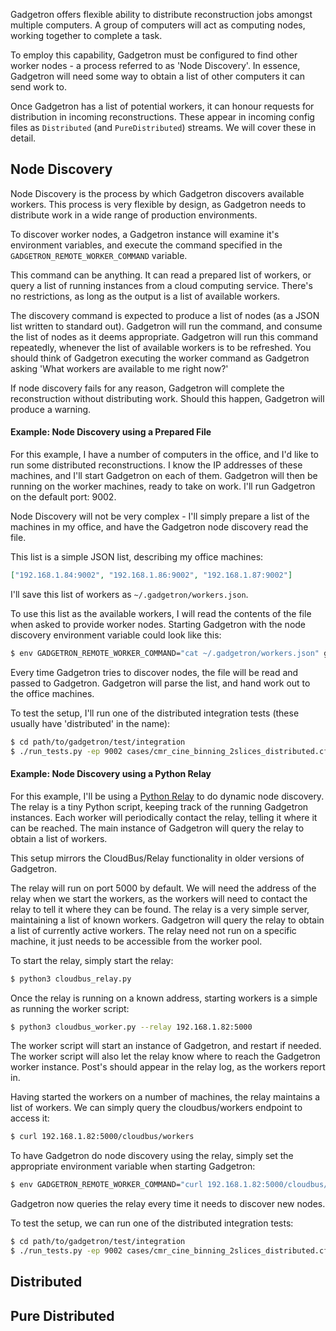 Gadgetron offers flexible ability to distribute reconstruction jobs amongst multiple computers. A group of computers will act as computing nodes, working together to complete a task.   

To employ this capability, Gadgetron must be configured to find other worker nodes - a process referred to as 'Node Discovery'. In essence, Gadgetron will need some way to obtain a list of other computers it can send work to. 

Once Gadgetron has a list of potential workers, it can honour requests for distribution in incoming reconstructions. These appear in incoming config files as `Distributed` (and `PureDistributed`) streams. We will cover these in detail. 

## Node Discovery
Node Discovery is the process by which Gadgetron discovers available workers. This process is very flexible by design, as Gadgetron needs to distribute work in a wide range of production environments. 

To discover worker nodes, a Gadgetron instance will examine it's environment variables, and execute the command specified in the `GADGETRON_REMOTE_WORKER_COMMAND` variable. 

This command can be anything. It can read a prepared list of workers, or query a list of running instances from a cloud computing service. There's no restrictions, as long as the output is a list of available workers.

The discovery command is expected to produce a list of nodes (as a JSON list written to standard out). Gadgetron will run the command, and consume the list of nodes as it deems appropriate. Gadgetron will run this command repeatedly, whenever the list of available workers is to be refreshed. You should think of Gadgetron executing the worker command as Gadgetron asking 'What workers are available to me right now?'

If node discovery fails for any reason, Gadgetron will complete the reconstruction without distributing work. Should this happen, Gadgetron will produce a warning. 

#### Example: Node Discovery using a Prepared File
For this example, I have a number of computers in the office, and I'd like to run some distributed reconstructions. I know the IP addresses of these machines, and I'll start Gadgetron on each of them. Gadgetron will then be running on the worker machines, ready to take on work. I'll run Gadgetron on the default port: 9002. 

Node Discovery will not be very complex - I'll simply prepare a list of the machines in my office, and have the Gadgetron node discovery read the file.

This list is a simple JSON list, describing my office machines: 
```json
["192.168.1.84:9002", "192.168.1.86:9002", "192.168.1.87:9002"]
```
I'll save this list of workers as ```~/.gadgetron/workers.json```.

To use this list as the available workers, I will read the contents of the file when asked to provide worker nodes. Starting Gadgetron with the node discovery environment variable could look like this:
```bash
$ env GADGETRON_REMOTE_WORKER_COMMAND="cat ~/.gadgetron/workers.json" gadgetron
```
Every time Gadgetron tries to discover nodes, the file will be read and passed to Gadgetron. Gadgetron will parse the list, and hand work out to the office machines.

To test the setup, I'll run one of the distributed integration tests (these usually have 'distributed' in the name): 
```bash
$ cd path/to/gadgetron/test/integration
$ ./run_tests.py -ep 9002 cases/cmr_cine_binning_2slices_distributed.cfg
```

#### Example: Node Discovery using a Python Relay 
For this example, I'll be using a [Python Relay](https://github.com/dchansen/gadgetron_cloudbus) to do dynamic node discovery. The relay is a tiny Python script, keeping track of the running Gadgetron instances. Each worker will periodically contact the relay, telling it where it can be reached. The main instance of Gadgetron will query the relay to obtain a list of workers. 

This setup mirrors the CloudBus/Relay functionality in older versions of Gadgetron. 

The relay will run on port 5000 by default. We will need the address of the relay when we start the workers, as the workers will need to contact the relay to tell it where they can be found. The relay is a very simple server, maintaining a list of known workers. Gadgetron will query the relay to obtain a list of currently active workers. The relay need not run on a specific machine, it just needs to be accessible from the worker pool.

To start the relay, simply start the relay:
```bash 
$ python3 cloudbus_relay.py
```

Once the relay is running on a known address, starting workers is a simple as running the worker script: 
```bash
$ python3 cloudbus_worker.py --relay 192.168.1.82:5000
```
The worker script will start an instance of Gadgetron, and restart if needed. The worker script will also let the relay know where to reach the Gadgetron worker instance. Post's should appear in the relay log, as the workers report in. 

Having started the workers on a number of machines, the relay maintains a list of workers. We can simply query the cloudbus/workers endpoint to access it: 
```bash
$ curl 192.168.1.82:5000/cloudbus/workers
```
To have Gadgetron do node discovery using the relay, simply set the appropriate environment variable when starting Gadgetron:
```bash
$ env GADGETRON_REMOTE_WORKER_COMMAND="curl 192.168.1.82:5000/cloudbus/workers" gadgetron
```
Gadgetron now queries the relay every time it needs to discover new nodes. 

To test the setup, we can run one of the distributed integration tests: 
```bash
$ cd path/to/gadgetron/test/integration
$ ./run_tests.py -ep 9002 cases/cmr_cine_binning_2slices_distributed.cfg
```

## Distributed




## Pure Distributed




